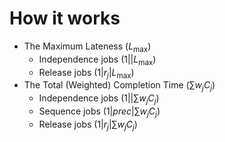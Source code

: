 # How it works
- The Maximum Lateness $\big(L_{\max}\big)$
    - Independence jobs $\big(1||L_{\max}\big)$
    - Release jobs $\big(1|r_j|L_{\max}\big)$
- The Total (Weighted) Completion Time $\big(\sum w_j C_j\big)$
    - Independence jobs $\big(1||\sum w_j C_j\big)$
    - Sequence jobs $\big(1|prec|\sum w_j C_j\big)$
    - Release jobs $\big(1|r_j|\sum w_j C_j\big)$